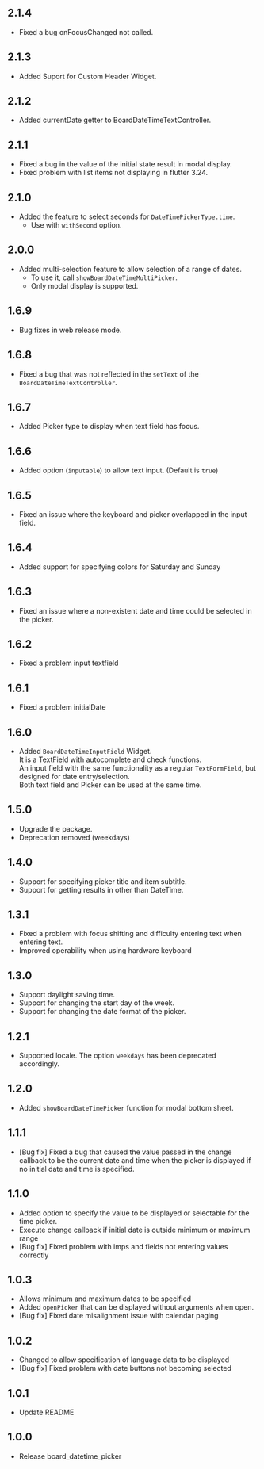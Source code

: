 ## 2.1.4

* Fixed a bug onFocusChanged not called.

## 2.1.3

* Added Suport for Custom Header Widget.

## 2.1.2

* Added currentDate getter to BoardDateTimeTextController.

## 2.1.1

* Fixed a bug in the value of the initial state result in modal display.
* Fixed problem with list items not displaying in flutter 3.24.

## 2.1.0

* Added the feature to select seconds for `DateTimePickerType.time`.
  * Use with `withSecond` option.

## 2.0.0

* Added multi-selection feature to allow selection of a range of dates.
  * To use it, call `showBoardDateTimeMultiPicker`.
  * Only modal display is supported.

## 1.6.9

* Bug fixes in web release mode.

## 1.6.8

* Fixed a bug that was not reflected in the `setText` of the `BoardDateTimeTextController`.

## 1.6.7

* Added Picker type to display when text field has focus.

## 1.6.6

* Added option (`inputable`) to allow text input. (Default is `true`)

## 1.6.5

* Fixed an issue where the keyboard and picker overlapped in the input field.

## 1.6.4

* Added support for specifying colors for Saturday and Sunday

## 1.6.3

* Fixed an issue where a non-existent date and time could be selected in the picker.

## 1.6.2

* Fixed a problem input textfield
  
## 1.6.1

* Fixed a problem initialDate

## 1.6.0

* Added `BoardDateTimeInputField` Widget.  
  It is a TextField with autocomplete and check functions.  
  An input field with the same functionality as a regular `TextFormField`, but designed for date entry/selection.  
  Both text field and Picker can be used at the same time.  

## 1.5.0

* Upgrade the package.
* Deprecation removed (weekdays)
  
## 1.4.0

* Support for specifying picker title and item subtitle.
* Support for getting results in other than DateTime.

## 1.3.1

* Fixed a problem with focus shifting and difficulty entering text when entering text.
* Improved operability when using hardware keyboard

## 1.3.0

* Support daylight saving time.
* Support for changing the start day of the week.
* Support for changing the date format of the picker.

## 1.2.1

* Supported locale. The option `weekdays` has been deprecated accordingly.

## 1.2.0

* Added `showBoardDateTimePicker` function for modal bottom sheet.

## 1.1.1

* [Bug fix] Fixed a bug that caused the value passed in the change callback
  to be the current date and time when the picker is displayed if no initial date and time is specified.

## 1.1.0

* Added option to specify the value to be displayed or selectable for the time picker.
* Execute change callback if initial date is outside minimum or maximum range
* [Bug fix] Fixed problem with imps and fields not entering values correctly

## 1.0.3

* Allows minimum and maximum dates to be specified
* Added `openPicker` that can be displayed without arguments when open.
* [Bug fix] Fixed date misalignment issue with calendar paging

## 1.0.2

* Changed to allow specification of language data to be displayed
* [Bug fix] Fixed problem with date buttons not becoming selected

## 1.0.1

* Update README

## 1.0.0

* Release board_datetime_picker
